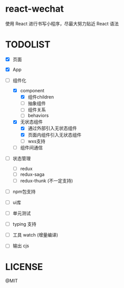 # react-wechat

使用 React 进行书写小程序，尽最大努力贴近 React 语法

# TODOLIST

- [x] 页面
- [x] App
- [ ] 组件化
   - [x] component
      - [x] 组件children
      - [ ] 抽象组件
      - [ ] 组件关系
      - [ ] behaviors
   - [x] 无状态组件
      - [x] 通过外部引入无状态组件
      - [x] 页面内组件引入无状态组件
      - [ ] wxs支持
   - [ ] 组件间通信
- [ ] 状态管理
   - [ ] redux
   - [ ] redux-saga
   - [ ] redux-thunk (不一定支持)
- [ ] npm包支持
- [ ] ui库 
- [ ] 单元测试
- [ ] typing 支持
- [ ] 工具 watch (增量编译)
- [ ] 输出 cjs



# LICENSE

@MIT
